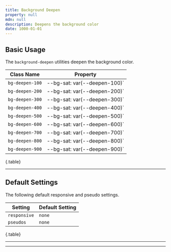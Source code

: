 ```yaml
---
title: Background Deepen
property: null
mdn: null
description: Deepens the background color
date: 1000-01-01
---
```


## Basic Usage

The `background-deepen` utilities deepen the background color.

| Class Name      | Property                     |
| --------------- | ---------------------------- |
| `bg-deepen-100` | --bg-sat: var(--deepen-100)` |
| `bg-deepen-200` | --bg-sat: var(--deepen-200)` |
| `bg-deepen-300` | --bg-sat: var(--deepen-300)` |
| `bg-deepen-400` | --bg-sat: var(--deepen-400)` |
| `bg-deepen-500` | --bg-sat: var(--deepen-500)` |
| `bg-deepen-600` | --bg-sat: var(--deepen-600)` |
| `bg-deepen-700` | --bg-sat: var(--deepen-700)` |
| `bg-deepen-800` | --bg-sat: var(--deepen-800)` |
| `bg-deepen-900` | --bg-sat: var(--deepen-900)` |

{.table}

---

## Default Settings

The following default responsive and pseudo settings.

| Setting      | Default Setting |
| ------------ | --------------- |
| `responsive` | `none`          |
| `pseudos`    | `none`          |

{.table}

---

---

<!-- No MDN docs -->
